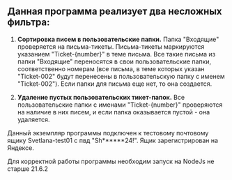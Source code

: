 ## Данная программа реализует два несложных фильтра: ##

1. **Сортировка писем в пользовательские папки.** Папка "Входящие" проверяется на письма-тикеты. Письма-тикеты маркируются указанием "Ticket-{number}" в теме письма. Все такие письма из папки "Входящие" переносятся в свои пользовательские папки, соответственно номерам (все письма, в теме которых указан "Ticket-002" будут перенесены в пользовательскую папку с именем "Ticket-002"). Если папки для письма еще нет, то она создается.

2. **Удаление пустых пользовательских тикет-папок.** Все пользовательские папки с именами "Ticket-{number}" проверяются на наличие в них писем, и если папка оказывается пустой - она удаляется.

Данный экземпляр программы подключен к тестовому почтовому ящику Svetlana-test01 с пвд "Sh******24!". Ящик зарегистрирован на Яндексе.

Для корректной работы программы необходим запуск на NodeJs не старше 21.6.2